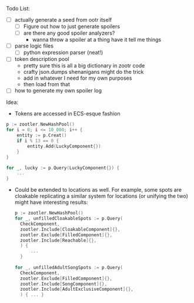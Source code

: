 Todo List:

- [ ] actually generate a seed from ootr itself
    - [ ] Figure out how to just generate spoilers
    - [ ] are there any good spoiler analyzers?
        - wanna throw a spoiler at a thing have it tell me things
- [ ] parse logic files
    - [ ] python expression parser (neat!)
- [ ] token description pool
    - pretty sure this is all a big dictionary in zootr code
    - crafty json.dumps shenanigans might do the trick
    - add in whatever I need for my own purposes
    - then load from that
- [ ] how to generate my own spoiler log

Idea:

- Tokens are accessed in ECS-esque fashion
```go
p := zootler.NewHashPool()
for i = 0; i <= 10_000; i++ {
    entity := p.Creat()
    if i % 13 == 0 {
        entity.Add(LuckyComponent{})
    }
}

for _, lucky := p.Query(LuckyComponent{}) {
    ...
}
```

- Could be extended to locations as well. For example, some spots are cloakable
  replicating a similar system for locations (or unifying the two) might have
  interesting results:

  ```go
  p := zootler.NewHashPool()
  for _, unfilledCloakableSpots := p.Query(
    CheckComponent,
    zootler.Include[CloakableComponent]{},
    zootler.Exclude[FilledComponent]{},
    zootler.Include[Reachable]{},
    ) {
        ...
    }
    
  for _, unfilledAdultSongSpots := p.Query(
    CheckComponent,
    zootler.Exclude[FilledComponent]{},
    zootler.Include[SongComponent]{},
    zootler.Include[AdultExclusiveComponent]{},
    ) { ... }
  ```

